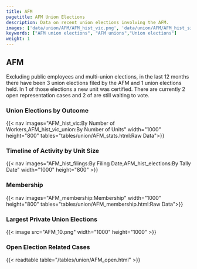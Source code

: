 ```yaml
---
title: AFM
pagetitle: AFM Union Elections
description: Data on recent union elections involving the AFM.
images: ['data/union/AFM/AFM_hist_vic.png', 'data/union/AFM/AFM_hist_size.png', 'data/union/AFM/AFM_10.png']
keywords: ["AFM union elections", "AFM unions","Union elections"]
weight: 1
---
```

##  AFM

Excluding public employees and multi-union elections, in the last 12 months there have been 3 union elections filed by the AFM and 1 union elections held. In 1 of those elections a new unit was certified. There are currently 2 open representation cases and 2 of are still waiting to vote.

### Union Elections by Outcome
{{< nav images="AFM_hist_vic:By Number of Workers,AFM_hist_vic_union:By Number of Units" width="1000" height="800" tables="tables/union/AFM_stats.html:Raw Data">}}

### Timeline of Activity by Unit Size
{{< nav images="AFM_hist_filings:By Filing Date,AFM_hist_elections:By Tally Date" width="1000" height="800" >}}

### Membership
{{< nav images="AFM_membership:Membership" width="1000" height="800" tables="tables/union/AFM_membership.html:Raw Data">}}

### Largest Private Union Elections
{{< image src="AFM_10.png" width="1000" height="1000"  >}}

### Open Election Related Cases
{{< readtable table="/tables/union/AFM_open.html" >}}

